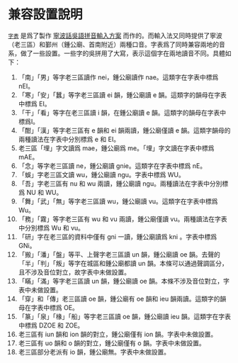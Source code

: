 # 兼容設置說明

[`字表`](字表.tsv) 是爲了製作 [寧波話吳語拼音輸入方案](https://github.com/NGLI/rime-wugniu_gninpou) 而作的。而輸入法又同時提供了寧波（老三區）和鄞州（鍾公廟、首南附近）兩種口音。字表爲了同時兼容兩地的音系，做了一些設置。一些字的吳拼用了大寫，表示這個字在兩地讀音不同。具體如下：

1. 「南」「男」等字老三區讀作 nei，鍾公廟讀作 nae。這類字在字表中標爲 nEI。
2. 「寒」「安」「蠶」等字老三區讀 ei 韻，鍾公廟讀 e 韻。這類字的韻母在字表中標爲 EI。
3. 「干」「看」等字在老三區讀 i 韻，在鍾公廟讀 e 韻。這類字的韻母在字表中標爲I。
4. 「酣」「漢」等字老三區有 e 韻和 ei 韻兩讀，鍾公廟僅讀 e 韻。這類字韻母的兩種讀法在字表中分別標爲 e 和 EI。
5. 老三區「埋」字文讀爲 mae，鍾公廟爲 me。「埋」字文讀在字表中標爲 mAE。
6. 「念」等字老三區讀 ne，鍾公廟讀 gnie。這類字在字表中標爲 nE。
7. 「蜈」字老三區文讀 wu，鍾公廟讀 ngu。字表中標爲 WU。
8. 「吾」字老三區有 nu 和 wu 兩讀，鍾公廟讀 ngu。兩種讀法在字表中分別標爲 NU 和 WU。
9. 「舞」「武」「無」等字老三區讀 wu，鍾公廟讀 vu。這類字在字表中標爲 Wu。
10. 「務」「霧」等字老三區有 wu 和 vu 兩讀，鍾公廟僅讀 vu。兩種讀法在字表中分別標爲 Wu 和 vu。
11. 「研」字在老三區的資料中僅有 gni 一讀，鍾公廟讀爲 kni 。字表中標爲 GNi。
12. 「搬」「潘」「盤」等平、上聲字老三區讀 un 韻，鍾公廟讀 oe 韻。去聲的「半」「判」「叛」等字在城區和鍾公廟都讀 un 韻。本條可以通過聲調區分，且不涉及音位對立，故字表中未做設置。
13. 「瞞」「滿」等字老三區讀 un 韻，鍾公廟讀 oe 韻。本條不涉及音位對立，字表中未做設置。
14. 「穿」和「傳」老三區讀 oe 韻，鍾公廟有 oe 韻和 ieu 韻兩讀。這類字的韻母在字表中標爲 OE。
15. 「篆」「泉」「椽」「船」等字老三區讀 oe 韻，鍾公廟讀 ieu 韻。這類字在字表中標爲 DZOE 和 ZOE。
16. 老三區有 iun 韻和 ion 韻的對立，鍾公廟僅有 ion 韻。字表中未做設置。
17. 老三區有 uo 韻和 o 韻的對立，鍾公廟僅有 o 韻。字表中未做設置。
18. 老三區部分老派有 io 韻，鍾公廟無。字表中未做設置。
